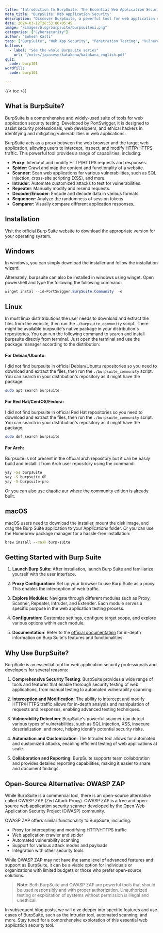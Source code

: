 ```yaml
---
title: "Introduction to BurpSuite: The Essential Web Application Security Tool"
meta_title: "BurpSuite: Web Application Security"
description: "Discover BurpSuite, a powerful tool for web application security testing, and learn about its features, use cases, and an open-source alternative called OWASP ZAP."
date: 2024-03-12T20:53:06+05:45
image: "/images/blog/burpsuite/burpsuiteui.png"
categories: ["Cybersecurity"]
author: "Suhesh Kasti"
tags: ["BurpSuite", "Web App Security", "Penetration Testing", "Vulnerability Scanning"]
buttons:
  - label: "See the whole Burpsuite series"
    url: "/notes/japanese/katakana/katakana_english.pdf"
quiz:
  code: burp101
wordfill:
  code: burp101

---
```

{{< toc >}}


## What is BurpSuite?

BurpSuite is a comprehensive and widely-used suite of tools for web application security testing. Developed by PortSwigger, it is designed to assist security professionals, web developers, and ethical hackers in identifying and mitigating vulnerabilities in web applications.

BurpSuite acts as a proxy between the web browser and the target web application, allowing users to intercept, inspect, and modify HTTP/HTTPS traffic. This powerful tool provides a range of capabilities, including:

- **Proxy**: Intercept and modify HTTP/HTTPS requests and responses.
- **Spider**: Crawl and map the content and functionality of a website.
- **Scanner**: Scan web applications for various vulnerabilities, such as SQL injection, cross-site scripting (XSS), and more.
- **Intruder**: Automate customized attacks to test for vulnerabilities.
- **Repeater**: Manually modify and resend requests.
- **Decoder/Encoder**: Encode and decode data in various formats.
- **Sequencer**: Analyze the randomness of session tokens.
- **Comparer**: Visually compare different application responses.

## Installation

Visit the [official Burp Suite website](https://portswigger.net/burp/releases/community/latest) to download the appropriate version for your operating system.

## Windows

In windows, you can simply download the installer and follow the installation wizard.

Alternately, burpsuite can also be installed in windows using winget. Open powershell and type the following the following command:
``` ps1
winget instal --id=PortSwigger.BurpSuite.Community  -e
```

## Linux

In most linux distritributions the user needs to download and extract the files from the website, then run the `./burpsuite_community` script.
There might be available burpsuite's native package in your distribution's repositories. You can run the following command to search and install burpsuite directly from terminal. Just open the terminal and use the package manager according to the distribution:

#### For Debian/Ubuntu:

I did not find burpsuite in official Debian/Ubuntu repositories so you need to download and extract the files, then run the `./burpsuite_community` script.
You can search in your distribution's repository as it might have the package.
```bash
sudo apt search burpsuite
```

#### For Red Hat/CentOS/Fedora:

I did not find burpsuite in official Red Hat repositories so you need to download and extract the files, then run the `./burpsuite_community` script.
You can search in your distribution's repository as it might have the package.
```bash
sudo dnf search burpsuite
```

#### For Arch:

Burpsuite is not present in the official arch repository but it can be easily build and install it from Arch user repository using the command:
```bash
yay -Ss burpsuite
yay -S burpsuite OR
yay -S burpsuite-pro
```
Or you can also use [chaotic aur](https://aur.chaotic.cx/) where the community edition is already built. 

## macOS

macOS users need to download the installer, mount the disk image, and drag the Burp Suite application to your Applications folder.
Or you can use the Homebrew package manager for a hassle-free installation:
```bash
brew install --cask burp-suite
```

## Getting Started with Burp Suite

1. **Launch Burp Suite:** After installation, launch Burp Suite and familiarize yourself with the user interface.

2. **Proxy Configuration:** Set up your browser to use Burp Suite as a proxy. This enables the interception of web traffic.

3. **Explore Modules:** Navigate through different modules such as Proxy, Scanner, Repeater, Intruder, and Extender. Each module serves a specific purpose in the web application testing process.

4. **Configuration:** Customize settings, configure target scope, and explore various options within each module.

5. **Documentation:** Refer to the [official documentation](https://portswigger.net/burp/documentation) for in-depth information on Burp Suite's features and functionalities.
## Why Use BurpSuite?

BurpSuite is an essential tool for web application security professionals and developers for several reasons:

1. **Comprehensive Security Testing**: BurpSuite provides a wide range of tools and features that enable thorough security testing of web applications, from manual testing to automated vulnerability scanning.

2. **Interception and Modification**: The ability to intercept and modify HTTP/HTTPS traffic allows for in-depth analysis and manipulation of requests and responses, enabling advanced testing techniques.

3. **Vulnerability Detection**: BurpSuite's powerful scanner can detect various types of vulnerabilities, such as SQL injection, XSS, insecure deserialization, and more, helping identify potential security risks.

4. **Automation and Customization**: The Intruder tool allows for automated and customized attacks, enabling efficient testing of web applications at scale.

5. **Collaboration and Reporting**: BurpSuite supports team collaboration and provides detailed reporting capabilities, making it easier to share and document findings.

## Open-Source Alternative: OWASP ZAP

While BurpSuite is a commercial tool, there is an open-source alternative called OWASP ZAP (Zed Attack Proxy). OWASP ZAP is a free and open-source web application security scanner developed by the Open Web Application Security Project (OWASP) community.

OWASP ZAP offers similar functionality to BurpSuite, including:

- Proxy for intercepting and modifying HTTP/HTTPS traffic
- Web application crawler and spider
- Automated vulnerability scanning
- Support for various attack modes and payloads
- Integration with other security tools

While OWASP ZAP may not have the same level of advanced features and support as BurpSuite, it can be a viable option for individuals or organizations with limited budgets or those who prefer open-source solutions.

> **Note**: Both BurpSuite and OWASP ZAP are powerful tools that should be used responsibly and with proper authorization. Unauthorized testing or exploitation of systems without permission is illegal and unethical.

In subsequent blog posts, we will dive deeper into specific features and use cases of BurpSuite, such as the Intruder tool, automated scanning, and more. Stay tuned for a comprehensive exploration of this essential web application security tool.

